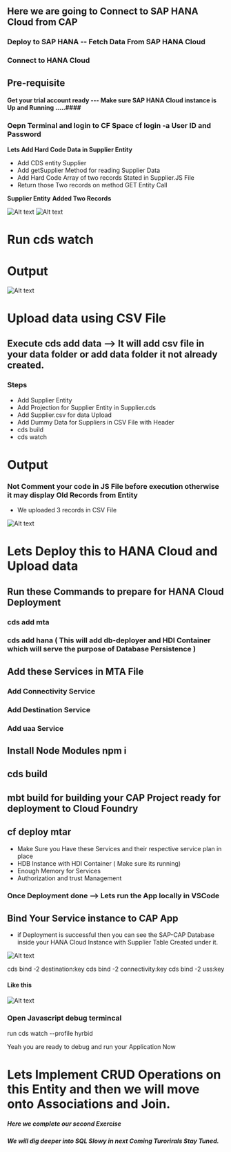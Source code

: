 ## Here we are going to Connect to SAP HANA Cloud from CAP ##

### Deploy to SAP HANA -- Fetch Data From SAP HANA Cloud ###

### Connect to HANA Cloud ###

## Pre-requisite ##
#### Get your trial account ready --- Make sure SAP HANA Cloud instance is Up and Running .....####

### Oepn Terminal and login to CF Space cf login -a User ID and Password ####

**Lets Add Hard Code Data in Supplier Entity**

* Add CDS entity Supplier 
* Add getSupplier Method for reading Supplier Data 
* Add Hard Code Array of two records Stated in Supplier.JS File 
* Return those Two records on method GET Entity Call 

**Supplier Entity**                   **Added Two Records**

![Alt text](image-1.png)         ![Alt text](image-2.png)


# Run cds watch

# Output

![Alt text](image-3.png)




# Upload data using CSV File 

## Execute cds add data --> It will add csv file in your data folder or add data folder it not already created.

### Steps

* Add Supplier Entity 
* Add Projection for Supplier Entity in Supplier.cds 
* Add Supplier.csv for data Upload 
* Add Dummy Data for Suppliers in CSV File with Header
* cds build 
* cds watch 

# Output

### Not Comment your code in JS File before execution otherwise it may display Old Records from Entity 

* We uploaded 3 records in CSV File

![Alt text](image-4.png)




# Lets Deploy this to HANA Cloud and Upload data

## Run these Commands to prepare for HANA Cloud Deployment

### cds add mta 
### cds add hana  ( This will add db-deployer and HDI Container which will serve the purpose of Database Persistence )

## Add these Services in MTA File

### Add Connectivity Service 
### Add Destination  Service
### Add uaa          Service 

## Install Node Modules npm i 

## cds build 

## mbt build for building your CAP Project ready for deployment to Cloud Foundry 

## cf deploy mtar

* Make Sure you Have these Services and their respective service plan in place 
* HDB Instance with HDI Container ( Make sure its running) 
* Enough Memory for Services 
* Authorization and trust Management 

### Once Deployment done --> Lets run the App locally in VSCode 

## Bind Your Service instance to CAP App

* if Deployment is successful then you can see the SAP-CAP Database inside your HANA Cloud Instance with Supplier Table Created under it.

![Alt text](image-6.png)

cds bind -2 destination:key
cds bind -2 connectivity:key
cds bind -2 uss:key

#### Like this

![Alt text](image-5.png)

### Open Javascript debug termincal 

run cds watch --profile hyrbid 

Yeah you are ready to debug and run your Application Now


# Lets Implement CRUD Operations on this Entity and then we will move onto Associations and Join.



##### Here we complete our second Exercise 

##### We will dig deeper into SQL Slowy in next Coming Turorirals Stay Tuned.







